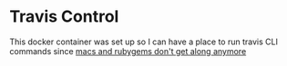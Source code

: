 # Travis Control

This docker container was set up so I can have a place to run travis CLI commands since [macs and rubygems don't get along anymore](https://github.com/rubygems/rubygems/issues/1912)

